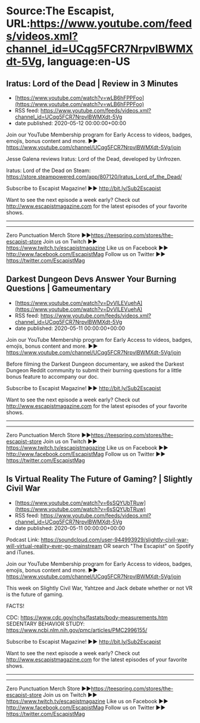 # Source:The Escapist, URL:https://www.youtube.com/feeds/videos.xml?channel_id=UCqg5FCR7NrpvlBWMXdt-5Vg, language:en-US

## Iratus: Lord of the Dead | Review in 3 Minutes
 - [https://www.youtube.com/watch?v=wLB6hFPPFoo](https://www.youtube.com/watch?v=wLB6hFPPFoo)
 - RSS feed: https://www.youtube.com/feeds/videos.xml?channel_id=UCqg5FCR7NrpvlBWMXdt-5Vg
 - date published: 2020-05-12 00:00:00+00:00

Join our YouTube Membership program for Early Access to videos, badges, emojis, bonus content and more. ►► https://www.youtube.com/channel/UCqg5FCR7NrpvlBWMXdt-5Vg/join

Jesse Galena reviews Iratus: Lord of the Dead, developed by Unfrozen. 

Iratus: Lord of the Dead on Steam: https://store.steampowered.com/app/807120/Iratus_Lord_of_the_Dead/

Subscribe to Escapist Magazine! ►► http://bit.ly/Sub2Escapist

Want to see the next episode a week early? Check out http://www.escapistmagazine.com for the latest episodes of your favorite shows.

---



---


Zero Punctuation Merch Store ►►https://teespring.com/stores/the-escapist-store
Join us on Twitch ►► https://www.twitch.tv/escapistmagazine 
Like us on Facebook ►► http://www.facebook.com/EscapistMag
Follow us on Twitter ►► https://twitter.com/EscapistMag

## Darkest Dungeon Devs Answer Your Burning Questions | Gameumentary
 - [https://www.youtube.com/watch?v=DvVlLEVuehA](https://www.youtube.com/watch?v=DvVlLEVuehA)
 - RSS feed: https://www.youtube.com/feeds/videos.xml?channel_id=UCqg5FCR7NrpvlBWMXdt-5Vg
 - date published: 2020-05-11 00:00:00+00:00

Join our YouTube Membership program for Early Access to videos, badges, emojis, bonus content and more. ►► https://www.youtube.com/channel/UCqg5FCR7NrpvlBWMXdt-5Vg/join

Before filming the Darkest Dungeon documentary, we asked the Darkest Dungeon Reddit community to submit their burning questions for a little bonus feature to accompany our doc. 

Subscribe to Escapist Magazine! ►► http://bit.ly/Sub2Escapist

Want to see the next episode a week early? Check out http://www.escapistmagazine.com for the latest episodes of your favorite shows.

---



---


Zero Punctuation Merch Store ►►https://teespring.com/stores/the-escapist-store
Join us on Twitch ►► https://www.twitch.tv/escapistmagazine 
Like us on Facebook ►► http://www.facebook.com/EscapistMag
Follow us on Twitter ►► https://twitter.com/EscapistMag

## Is Virtual Reality The Future of Gaming? | Slightly Civil War
 - [https://www.youtube.com/watch?v=6sSQYUbTRuw](https://www.youtube.com/watch?v=6sSQYUbTRuw)
 - RSS feed: https://www.youtube.com/feeds/videos.xml?channel_id=UCqg5FCR7NrpvlBWMXdt-5Vg
 - date published: 2020-05-11 00:00:00+00:00

Podcast Link: https://soundcloud.com/user-944993929/slightly-civil-war-will-virtual-reality-ever-go-mainstream OR search "The Escapist" on Spotify and iTunes.

Join our YouTube Membership program for Early Access to videos, badges, emojis, bonus content and more. ►► https://www.youtube.com/channel/UCqg5FCR7NrpvlBWMXdt-5Vg/join

This week on Slightly Civil War, Yahtzee and Jack debate whether or not VR is the future of gaming.

FACTS! 

CDC: https://www.cdc.gov/nchs/fastats/body-measurements.htm
SEDENTARY BEHAVIOR STUDY: https://www.ncbi.nlm.nih.gov/pmc/articles/PMC2996155/

Subscribe to Escapist Magazine! ►► http://bit.ly/Sub2Escapist

Want to see the next episode a week early? Check out http://www.escapistmagazine.com for the latest episodes of your favorite shows.

---



---


Zero Punctuation Merch Store ►►https://teespring.com/stores/the-escapist-store
Join us on Twitch ►► https://www.twitch.tv/escapistmagazine 
Like us on Facebook ►► http://www.facebook.com/EscapistMag
Follow us on Twitter ►► https://twitter.com/EscapistMag

